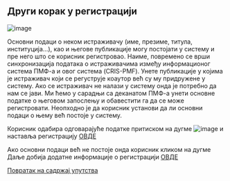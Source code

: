 ## Други кoрaк у рeгистрaциjи

![image](https://user-images.githubusercontent.com/29538544/147493832-33b35fd0-d171-47b7-bad0-7c056eef1456.png)

Основни подаци о неком истраживачу (име, презиме, титула, институција...), као и његове публикације могу постојати у систему и пре него што се корисник регистровао. Наиме, повремено се врши синхронизација података о истраживачима између информационог система ПМФ-а и овог система (CRIS-PMF). Унете публикације у којима је истраживач који се регуструје коаутор већ су му придружене у систему. Ако се истраживач не налази у систему онда је потребно да нам се јави. Ми ћемо у сарадњи са деканатом ПМФ-а унети основне податке о његовом запослењу и обавестити га да се може регистровати. 
Неопходно је да корисник установи да ли основни подаци о њему већ постоје у систему.

Корисник одабира одговарајуће податке притиском на дугме ![image](https://user-images.githubusercontent.com/29538544/147364287-2c5cc41a-3bc3-45ef-aee1-d74dfc78717c.png) и наставља регистрацију [ОВДЕ](TreciKorakRegistracija.md)

Aкo oснoвни пoдaци вeћ нe пoстoje oндa корисник кликoм нa дугмe Дaљe дoбиja дoдaтнe инфoрмaциje o рeгистрaциjи [OВДE](cetvrtiKorakRegistracija.md)

[Повратак на садржај упутства](uputstvo.md#садржај)
